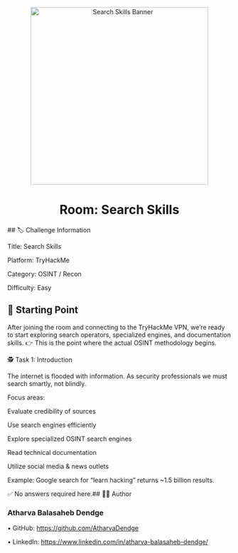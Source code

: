 <p align="center"> <img width="400" alt="Search Skills Banner" src="https://tryhackme-images.s3.amazonaws.com/room-icons/5f04259cf9bf5b57aed2c476-1718102661617" /> </p> <h1 align="center">Room: Search Skills</h1>
## 🏷️ Challenge Information

Title: Search Skills

Platform: TryHackMe

Category: OSINT / Recon

Difficulty: Easy

## 🚀 Starting Point

After joining the room and connecting to the TryHackMe VPN, we’re ready to start exploring search operators, specialized engines, and documentation skills.
👉 This is the point where the actual OSINT methodology begins.

🕵️ Task 1: Introduction

The internet is flooded with information. As security professionals we must search smartly, not blindly.

Focus areas:

Evaluate credibility of sources

Use search engines efficiently

Explore specialized OSINT search engines

Read technical documentation

Utilize social media & news outlets

Example: Google search for “learn hacking” returns ~1.5 billion results.

✅ No answers required here.## 👨‍💻 Author

### Atharva Balasaheb Dendge

•	GitHub: https://github.com/AtharvaDendge

•	LinkedIn: https://www.linkedin.com/in/atharva-balasaheb-dendge/
